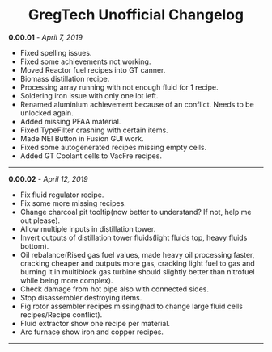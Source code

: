 <h1 align="center">GregTech Unofficial Changelog</h1>

**0.00.01** - _April 7, 2019_
- Fixed spelling issues.
- Fixed some achievements not working.
- Moved Reactor fuel recipes into GT canner.
- Biomass distillation recipe.
- Processing array running with not enough fluid for 1 recipe.
- Soldering iron issue with only one lot left.
- Renamed aluminium achievement because of an conflict. Needs to be unlocked again.
- Added missing PFAA material.
- Fixed TypeFilter crashing with certain items.
- Made NEI Button in Fusion GUI work.
- Fixed some autogenerated recipes missing empty cells.
- Added GT Coolant cells to VacFre recipes.
<hr/>

**0.00.02** - _April 12, 2019_
- Fix fluid regulator recipe.
- Fix some more missing recipes.
- Change charcoal pit tooltip(now better to understand? If not, help me out please).
- Allow multiple inputs in distillation tower.
- Invert outputs of distillation tower fluids(light fluids top, heavy fluids bottom).
- Oil rebalance(Rised gas fuel values, made heavy oil processing faster, cracking cheaper and outputs more gas, cracking light fuel to gas and burning it in multiblock gas turbine should slightly better than nitrofuel while being more complex).
- Check damage from hot pipe also with connected sides.
- Stop disassembler destroying items.
- Fig rotor assembler recipes missing(had to change large fluid cells recipes/Recipe conflict).
- Fluid extractor show one recipe per material.
- Arc furnace show iron and copper recipes.
<hr/>
